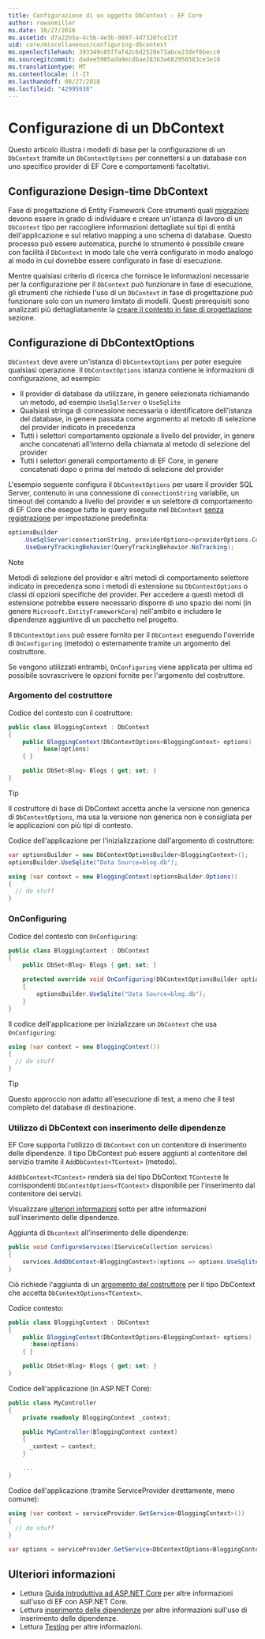 ```yaml
---
title: Configurazione di un oggetto DbContext - EF Core
author: rowanmiller
ms.date: 10/27/2016
ms.assetid: d7a22b5a-4c5b-4e3b-9897-4d7320fcd13f
uid: core/miscellaneous/configuring-dbcontext
ms.openlocfilehash: 393349c05ffaf42c6d2520e73abce23def6becc0
ms.sourcegitcommit: dadee5905ada9ecdbae28363a682950383ce3e10
ms.translationtype: MT
ms.contentlocale: it-IT
ms.lasthandoff: 08/27/2018
ms.locfileid: "42995938"
---
```

# <a name="configuring-a-dbcontext"></a>Configurazione di un DbContext

Questo articolo illustra i modelli di base per la configurazione di un `DbContext` tramite un `DbContextOptions` per connettersi a un database con uno specifico provider di EF Core e comportamenti facoltativi.

## <a name="design-time-dbcontext-configuration"></a>Configurazione Design-time DbContext

Fase di progettazione di Entity Framework Core strumenti quali [migrazioni](xref:core/managing-schemas/migrations/index) devono essere in grado di individuare e creare un'istanza di lavoro di un `DbContext` tipo per raccogliere informazioni dettagliate sui tipi di entità dell'applicazione e sul relativo mapping a uno schema di database. Questo processo può essere automatica, purché lo strumento è possibile creare con facilità il `DbContext` in modo tale che verrà configurato in modo analogo al modo in cui dovrebbe essere configurato in fase di esecuzione.

Mentre qualsiasi criterio di ricerca che fornisce le informazioni necessarie per la configurazione per il `DbContext` può funzionare in fase di esecuzione, gli strumenti che richiede l'uso di un `DbContext` in fase di progettazione può funzionare solo con un numero limitato di modelli. Questi prerequisiti sono analizzati più dettagliatamente la [creare il contesto in fase di progettazione](xref:core/miscellaneous/cli/dbcontext-creation) sezione.

## <a name="configuring-dbcontextoptions"></a>Configurazione di DbContextOptions

`DbContext` deve avere un'istanza di `DbContextOptions` per poter eseguire qualsiasi operazione. Il `DbContextOptions` istanza contiene le informazioni di configurazione, ad esempio:

- Il provider di database da utilizzare, in genere selezionata richiamando un metodo, ad esempio `UseSqlServer` o `UseSqlite`
- Qualsiasi stringa di connessione necessaria o identificatore dell'istanza del database, in genere passata come argomento al metodo di selezione del provider indicato in precedenza
- Tutti i selettori comportamento opzionale a livello del provider, in genere anche concatenati all'interno della chiamata al metodo di selezione del provider
- Tutti i selettori generali comportamento di EF Core, in genere concatenati dopo o prima del metodo di selezione del provider

L'esempio seguente configura il `DbContextOptions` per usare il provider SQL Server, contenuto in una connessione di `connectionString` variabile, un timeout del comando a livello del provider e un selettore di comportamento di EF Core che esegue tutte le query eseguite nel `DbContext` [senza registrazione](xref:core/querying/tracking#no-tracking-queries) per impostazione predefinita:

``` csharp
optionsBuilder
    .UseSqlServer(connectionString, providerOptions=>providerOptions.CommandTimeout(60))
    .UseQueryTrackingBehavior(QueryTrackingBehavior.NoTracking);
```

> [!NOTE]  
> Metodi di selezione del provider e altri metodi di comportamento selettore indicato in precedenza sono i metodi di estensione su `DbContextOptions` o classi di opzioni specifiche del provider. Per accedere a questi metodi di estensione potrebbe essere necessario disporre di uno spazio dei nomi (in genere `Microsoft.EntityFrameworkCore`) nell'ambito e includere le dipendenze aggiuntive di un pacchetto nel progetto.

Il `DbContextOptions` può essere fornito per il `DbContext` eseguendo l'override di `OnConfiguring` (metodo) o esternamente tramite un argomento del costruttore.

Se vengono utilizzati entrambi, `OnConfiguring` viene applicata per ultima ed possibile sovrascrivere le opzioni fornite per l'argomento del costruttore.

### <a name="constructor-argument"></a>Argomento del costruttore

Codice del contesto con il costruttore:

``` csharp
public class BloggingContext : DbContext
{
    public BloggingContext(DbContextOptions<BloggingContext> options)
        : base(options)
    { }

    public DbSet<Blog> Blogs { get; set; }
}
```

> [!TIP]  
> Il costruttore di base di DbContext accetta anche la versione non generica di `DbContextOptions`, ma usa la versione non generica non è consigliata per le applicazioni con più tipi di contesto.

Codice dell'applicazione per l'inizializzazione dall'argomento di costruttore:

``` csharp
var optionsBuilder = new DbContextOptionsBuilder<BloggingContext>();
optionsBuilder.UseSqlite("Data Source=blog.db");

using (var context = new BloggingContext(optionsBuilder.Options))
{
  // do stuff
}
```

### <a name="onconfiguring"></a>OnConfiguring

Codice del contesto con `OnConfiguring`:

``` csharp
public class BloggingContext : DbContext
{
    public DbSet<Blog> Blogs { get; set; }

    protected override void OnConfiguring(DbContextOptionsBuilder optionsBuilder)
    {
        optionsBuilder.UseSqlite("Data Source=blog.db");
    }
}
```

Il codice dell'applicazione per inizializzare un `DbContext` che usa `OnConfiguring`:

``` csharp
using (var context = new BloggingContext())
{
  // do stuff
}
```

> [!TIP]
> Questo approccio non adatto all'esecuzione di test, a meno che il test completo del database di destinazione.

### <a name="using-dbcontext-with-dependency-injection"></a>Utilizzo di DbContext con inserimento delle dipendenze

EF Core supporta l'utilizzo di `DbContext` con un contenitore di inserimento delle dipendenze. Il tipo DbContext può essere aggiunti al contenitore del servizio tramite il `AddDbContext<TContext>` (metodo).

`AddDbContext<TContext>` renderà sia del tipo DbContext `TContext`e le corrispondenti `DbContextOptions<TContext>` disponibile per l'inserimento dal contenitore dei servizi.

Visualizzare [ulteriori informazioni](#more-reading) sotto per altre informazioni sull'inserimento delle dipendenze.

Aggiunta di `Dbcontext` all'inserimento delle dipendenze:

``` csharp
public void ConfigureServices(IServiceCollection services)
{
    services.AddDbContext<BloggingContext>(options => options.UseSqlite("Data Source=blog.db"));
}
```

Ciò richiede l'aggiunta di un [argomento del costruttore](#constructor-argument) per il tipo DbContext che accetta `DbContextOptions<TContext>`.

Codice contesto:

``` csharp
public class BloggingContext : DbContext
{
    public BloggingContext(DbContextOptions<BloggingContext> options)
      :base(options)
    { }

    public DbSet<Blog> Blogs { get; set; }
}
```

Codice dell'applicazione (in ASP.NET Core):

``` csharp
public class MyController
{
    private readonly BloggingContext _context;

    public MyController(BloggingContext context)
    {
      _context = context;
    }

    ...
}
```

Codice dell'applicazione (tramite ServiceProvider direttamente, meno comune):

``` csharp
using (var context = serviceProvider.GetService<BloggingContext>())
{
  // do stuff
}

var options = serviceProvider.GetService<DbContextOptions<BloggingContext>>();
```

## <a name="more-reading"></a>Ulteriori informazioni

* Lettura [Guida introduttiva ad ASP.NET Core](../get-started/aspnetcore/index.md) per altre informazioni sull'uso di EF con ASP.NET Core.
* Lettura [inserimento delle dipendenze](https://docs.microsoft.com/aspnet/core/fundamentals/dependency-injection) per altre informazioni sull'uso di inserimento delle dipendenze.
* Lettura [Testing](testing/index.md) per altre informazioni.
